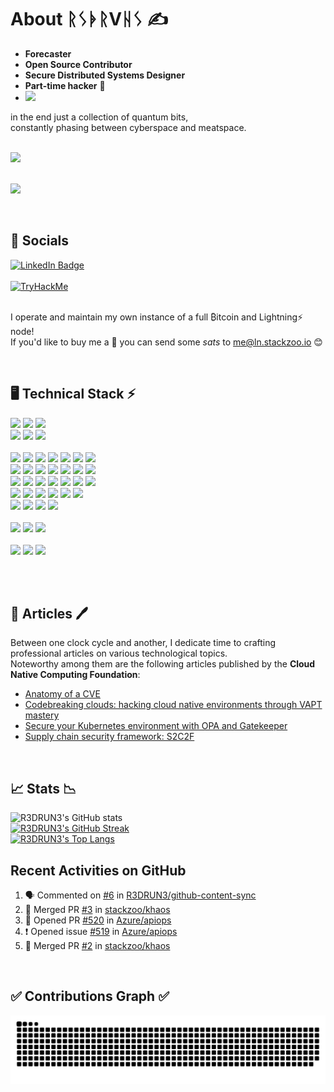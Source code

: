 <!--
**R3DRUN3/R3DRUN3** is a ✨ _special_ ✨ repository because its `README.md` (this file) appears on your GitHub profile.

Here are some ideas to get you started:

- 🔭 I’m currently working on ...
- 🌱 I’m currently learning ...
- 👯 I’m looking to collaborate on ...
- 🤔 I’m looking for help with ...
- 💬 Ask me about ...
- 📫 How to reach me: ...
- 😄 Pronouns: ...
- ⚡ Fun fact: ...

<div style="width: 60%; height: 60%">
  
  ![](emblem.png)
  
</div>

-->


# About ᚱᛊᚧᚱVᚺᛊ  ✍️  

- **Forecaster**
- **Open Source Contributor**
- **Secure Distributed Systems Designer**
- **Part-time hacker** 👾
- ![](https://img.shields.io/badge/Running-bitcoin-informational?style=flat&logo=bitcoin&color=f2a900)

in the end just a collection of quantum bits,
<br/>
constantly phasing between cyberspace and meatspace.
<br/>
<br/>

<div id="header">
  <img src="https://media.giphy.com/media/077i6AULCXc0FKTj9s/giphy.gif" width="500"/>
</div>

<br/>

![](https://komarev.com/ghpvc/?username=r3drun3&label=PROFILE+VIEWS&color=brightgreen)

<br/>

## 💁 Socials
<div id="linkedin">
  <a href="https://www.linkedin.com/in/simone-ragonesi-275567222/">
    <img src="https://img.shields.io/badge/LinkedIn-blue?style=for-the-badge&logo=linkedin&logoColor=white" alt="LinkedIn Badge"/>
  </a>
</div>

<br/>
<div id="TryHackMe">
  <a href="https://tryhackme.com/p/0xr3d/">
    <img src="https://i.postimg.cc/JhST8njk/0xr3d.png" alt="TryHackMe"/>
  </a>
</div>



<br/>

I operate and maintain my own instance of a full ₿itcoin and Lightning⚡ node!  
If you'd like to buy me a 🍕 you can send some *sats* to me@ln.stackzoo.io 😊

<br/>


## 🖥️ Technical Stack ⚡
![](https://img.shields.io/badge/Code-python-informational?style=flat&logo=python&color=006bb3)
![](https://img.shields.io/badge/Code-.net-informational?style=flat&logo=.net&color=9933ff)
![](https://img.shields.io/badge/Code-Go-informational?style=flat&logo=go&color=00ace6)
<br/>
![](https://img.shields.io/badge/Code-node.js-informational?style=flat&logo=node.js&color=00b33c)
![](https://img.shields.io/badge/Code-Rust-informational?style=flat&logo=rust&color=C13618)
![](https://img.shields.io/badge/Code-JS-informational?style=flat&logo=javascript&color=ffff1a)
<br/>
<br/>
![](https://img.shields.io/badge/Tool-git-informational?style=flat&logo=git&color=ff0000)
![](https://img.shields.io/badge/Tool-github-informational?style=flat&logo=github&color=4078c0)
![](https://img.shields.io/badge/Tool-GitHub_Actions-informational?style=flat&logo=github-actions&color=6524E8)
![](https://img.shields.io/badge/Tool-jenkins-informational?style=flat&logo=jenkins&color=47464B)
![](https://img.shields.io/badge/Tool-gitlab-informational?style=flat&logo=gitlab&color=47464B)
![](https://img.shields.io/badge/Tool-terraform-informational?style=flat&logo=terraform&color=5c0099)
![](https://img.shields.io/badge/Tool-ansible-informational?style=flat&logo=ansible&color=001a00)
<br/>
![](https://img.shields.io/badge/Tool-DBMS-informational?style=flat&logo=database&color=c2c2d6)
![](https://img.shields.io/badge/Tool-serverless-informational?style=flat&logo=serverless&color=ff5050)
![](https://img.shields.io/badge/Tool-vagrant-informational?style=flat&logo=vagrant&color=1a75ff)
![](https://img.shields.io/badge/Tool-vault-informational?style=flat&logo=vault&color=000000)
![](https://img.shields.io/badge/Tool-docker-informational?style=flat&logo=docker&color=0080ff)
![](https://img.shields.io/badge/Tool-kubernetes-informational?style=flat&logo=kubernetes&color=006bb3)
![](https://img.shields.io/badge/Tool-cilium-informational?style=flat&logo=cilium&color=34F727)
<br/>
![](https://img.shields.io/badge/Tool-snyk-informational?style=flat&logo=snyk&color=9538F3)
![](https://img.shields.io/badge/Tool-tekton-informational?style=flat&logo=tektonk&color=279CF7)
![](https://img.shields.io/badge/Tool-OPA-informational?style=flat&logo=open-policy-agent&color=B6BFC5)
![](https://img.shields.io/badge/Tool-rabbitmq-informational?style=flat&logo=rabbitmq&color=E87D24)
![](https://img.shields.io/badge/Tool-chainguard-informational?style=flat&logo=chainguard&color=141DE8)
![](https://img.shields.io/badge/Tool-graphql-informational?style=flat&logo=graphql&color=F159B1)
![](https://img.shields.io/badge/Tool-argocd-informational?style=flat&logo=argo&color=e86300)
<br/>
![](https://img.shields.io/badge/Tool-istio-informational?style=flat&logo=istio&color=4f81fd)
![](https://img.shields.io/badge/Tool-helm-informational?style=flat&logo=helm&color=393db0)
![](https://img.shields.io/badge/Tool-packer-informational?style=flat&logo=packer&color=8ad7fe)
![](https://img.shields.io/badge/Tool-grafana-informational?style=flat&logo=grafana&color=fd4905)
![](https://img.shields.io/badge/Tool-dynatrace-informational?style=flat&logo=dynatrace&color=73be28)
![](https://img.shields.io/badge/Tool-prometheus-informational?style=flat&logo=prometheus&color=fb4700)
<br/>
![](https://img.shields.io/badge/Tool-elasticsearch-informational?style=flat&logo=elasticsearch&color=F0DD1F)
![](https://img.shields.io/badge/Tool-redis-informational?style=flat&logo=redis&color=E73D1F)
![](https://img.shields.io/badge/Tool-falco-informational?style=flat&logo=falco&color=1FDEE4)
![](https://img.shields.io/badge/Tool-aquasecurity-informational?style=flat&logo=aqua&color=FFC900)
<br/>
<br/>
![](https://img.shields.io/badge/OS-linux-informational?style=flat&logo=linux&color=ffbf80)
![](https://img.shields.io/badge/OS-windows-informational?style=flat&logo=windows&color=008AD7)
![](https://img.shields.io/badge/OS-macos-informational?style=flat&logo=apple&color=BF40BF)
<br/>
<br/>
![](https://img.shields.io/badge/Cloud-aws-informational?style=flat&logo=amazon&color=ffa64d)
![](https://img.shields.io/badge/Cloud-azure-informational?style=flat&logo=microsoftazure&color=008AD7)
![](https://img.shields.io/badge/Cloud-gcp-informational?style=flat&logo=googlecloud&color=F0521F)

<br/>
<br/>

## 📰 Articles 🖊️  
Between one clock cycle and another, I dedicate time to crafting professional articles on various technological topics.  
Noteworthy among them are the following articles published by the **Cloud Native Computing Foundation**:  

- [Anatomy of a CVE](https://www.cncf.io/blog/2024/02/13/anatomy-of-a-cve/)
- [Codebreaking clouds: hacking cloud native environments through VAPT mastery](https://www.cncf.io/blog/2023/12/13/codebreaking-clouds-hacking-cloud-native-environments-through-vapt-mastery/)
- [Secure your Kubernetes environment with OPA and Gatekeeper](https://www.cncf.io/blog/2023/10/09/secure-your-kubernetes-environment-with-opa-and-gatekeeper/)
- [Supply chain security framework: S2C2F](https://www.cncf.io/blog/2023/08/04/supply-chain-security-framework-s2c2f/)  

<br/>


## 📈 Stats 📉 
<!--
[![Top Langs](https://github-readme-stats.vercel.app/api/top-langs/?username=R3DRUN3&layout=compact)](https://github.com/yushi1007)
-->

![R3DRUN3's GitHub stats](https://github-readme-stats.vercel.app/api?username=R3DRUn3&show_icons=true&theme=dark)
<br/>
[![R3DRUN3's GitHub Streak](http://github-readme-streak-stats.herokuapp.com?user=R3DRUN3&theme=dark&background=000000)](https://git.io/streak-stats)
<br/>
[![R3DRUN3's Top Langs](https://github-readme-stats.vercel.app/api/top-langs/?username=R3DRUN3&layout=compact&theme=vision-friendly-dark)](https://github.com/anuraghazra/github-readme-stats)

## Recent Activities on GitHub

<!--START_SECTION:activity-->
1. 🗣 Commented on [#6](https://github.com/R3DRUN3/github-content-sync/issues/6#issuecomment-2068068011) in [R3DRUN3/github-content-sync](https://github.com/R3DRUN3/github-content-sync)
2. 🎉 Merged PR [#3](https://github.com/stackzoo/khaos/pull/3) in [stackzoo/khaos](https://github.com/stackzoo/khaos)
3. 💪 Opened PR [#520](https://github.com/Azure/apiops/pull/520) in [Azure/apiops](https://github.com/Azure/apiops)
4. ❗ Opened issue [#519](https://github.com/Azure/apiops/issues/519) in [Azure/apiops](https://github.com/Azure/apiops)
5. 🎉 Merged PR [#2](https://github.com/stackzoo/khaos/pull/2) in [stackzoo/khaos](https://github.com/stackzoo/khaos)
<!--END_SECTION:activity-->

<br/>

## ✅ Contributions Graph ✅
![Snake animation](https://github.com/r3drun3/r3drun3/blob/output/github-contribution-grid-snake.svg)


